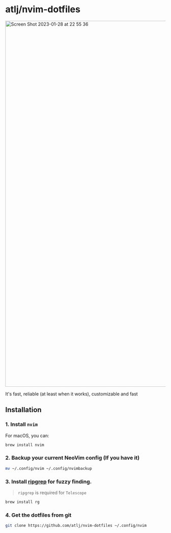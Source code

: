 # atlj/nvim-dotfiles

<img width='1149' alt='Screen Shot 2023-01-28 at 22 55 36' src='https://user-images.githubusercontent.com/23079646/215288153-36452fd0-2f86-485c-9c59-8bf60b3e5fc9.png'>

It's fast, reliable (at least when it works), customizable and fast

## Installation

### 1. Install `nvim`

For macOS, you can:

```bash
brew install nvim
```

### 2. Backup your current NeoVim config (If you have it)

```bash
mv ~/.config/nvim ~/.config/nvimbackup
```

### 3. Install [ripgrep](https://github.com/BurntSushi/ripgrep) for fuzzy finding.

> `ripgrep` is required for `Telescope`

```bash
brew install rg
```

### 4. Get the dotfiles from git

```bash
git clone https://github.com/atlj/nvim-dotfiles ~/.config/nvim
```
